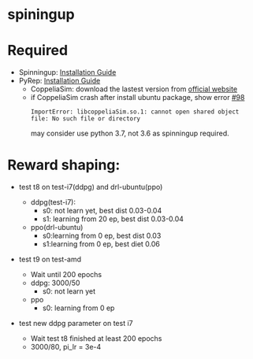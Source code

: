 # spiningup
# Required
- Spinningup: [Installation Guide](https://spinningup.openai.com/en/latest/user/installation.html)
- PyRep: [Installation Guide](https://github.com/stepjam/PyRep)
  - CoppeliaSim: download the lastest version from [official website](https://www.coppeliarobotics.com/downloads)
  - if CoppeliaSim crash after install ubuntu package, show error [#98](https://github.com/stepjam/PyRep/issues/98)
    ```
    ImportError: libcoppeliaSim.so.1: cannot open shared object file: No such file or directory
    ```
    may consider use python 3.7, not 3.6 as spinningup required.
    
# Reward shaping:
- test t8 on test-i7(ddpg) and drl-ubuntu(ppo)
    - ddpg(test-i7):
      - s0: not learn yet, best dist 0.03-0.04
      - s1: learning from 20 ep, best dist 0.03-0.04
    - ppo(drl-ubuntu)
      - s0:learning from 0 ep, best dist 0.03
      - s1:learning from 0 ep, best diet 0.06
- test t9 on test-amd
    - Wait until 200 epochs
    - ddpg: 3000/50
      - s0: not learn yet
    - ppo
      - s0: learning from 0 ep

- test new ddpg parameter on test i7 
  - Wait test t8 finished at least 200 epochs
  - 3000/80, pi_lr = 3e-4


